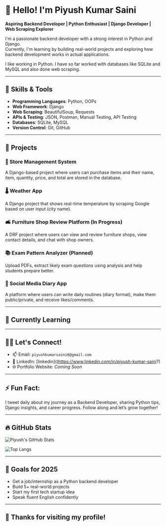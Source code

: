 # 👋 Hello! I'm Piyush Kumar Saini

**Aspiring Backend Developer | Python Enthusiast | Django Developer | Web Scraping Explorer**

I'm a passionate backend developer with a strong interest in Python and Django.  
Currently, I'm learning by building real-world projects and exploring how backend development works in actual applications.


I like working in Python. I have so far worked with databases like SQLite and MySQL and also done web scraping.

---

## 🧰 Skills & Tools

- **Programming Languages**: Python, OOPs 
- **Web Framework**: Django  
- **Web Scraping**: BeautifulSoup, Requests  
- **APIs & Testing**: JSON, Postman, Manual Testing, API Testing  
- **Databases**: SQLite, MySQL  
- **Version Control**: Git, GitHub  


---

## 💼 Projects

### 🛒 Store Management System
A Django-based project where users can purchase items and their name, item, quantity, price, and total are stored in the database.

### 🌡️ Weather App
A Django project that shows real-time temperature by scraping Google based on user input (city name).

### 🛋️ Furniture Shop Review Platform (In Progress)
A DRF project where users can view and review furniture shops, view contact details, and chat with shop owners.

### 📚 Exam Pattern Analyzer (Planned)
Upload PDFs, extract likely exam questions using analysis and help students prepare better.

### 📓 Social Media Diary App
A platform where users can write daily routines (diary format), make them public/private, and receive likes/comments.

---

## 🌱 Currently Learning

---

## 🧑‍💻 Let's Connect!

- 📫 Email: `piyushkumarsaini6@gmail.com`  
- 💼 LinkedIn: [linkedin]((https://www.linkedin.com/in/piyush-kumar-saini?)
- 🌐 Portfolio Website: *Coming Soon*

---

## ⚡ Fun Fact:
I tweet daily about my journey as a Backend Developer, sharing Python tips, Django insights, and career progress. Follow along and let’s grow together!

---

## 🔥 GitHub Stats

![Piyush's GitHub Stats](https://github-readme-stats.vercel.app/api?username=your-username&show_icons=true&theme=tokyonight)

![Top Langs](https://github-readme-stats.vercel.app/api/top-langs/?username=your-username&layout=compact&theme=tokyonight)

---

## 🏁 Goals for 2025
- Get a job/internship as a Python backend developer  
- Build 5+ real-world projects  
- Start my first tech startup idea  
- Speak fluent English confidently  

---

## 🙏 Thanks for visiting my profile!

